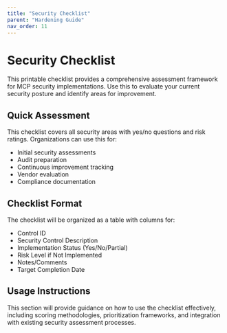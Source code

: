 ```yaml
---
title: "Security Checklist"
parent: "Hardening Guide"
nav_order: 11
---
```


# Security Checklist

This printable checklist provides a comprehensive assessment framework for MCP security implementations. Use this to evaluate your current security posture and identify areas for improvement.

## Quick Assessment

This checklist covers all security areas with yes/no questions and risk ratings. Organizations can use this for:
- Initial security assessments
- Audit preparation
- Continuous improvement tracking
- Vendor evaluation
- Compliance documentation

## Checklist Format

The checklist will be organized as a table with columns for:
- Control ID
- Security Control Description
- Implementation Status (Yes/No/Partial)
- Risk Level if Not Implemented
- Notes/Comments
- Target Completion Date

## Usage Instructions

This section will provide guidance on how to use the checklist effectively, including scoring methodologies, prioritization frameworks, and integration with existing security assessment processes.
